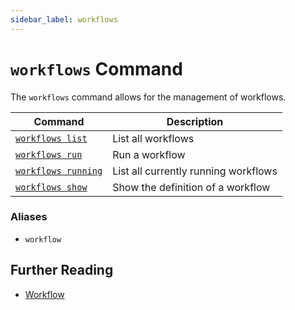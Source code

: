 ```yaml
---
sidebar_label: workflows
---
```


# `workflows` Command

The `workflows` command allows for the management of workflows.

| Command                             | Description                          |
| ----------------------------------- | ------------------------------------ |
| [`workflows list`](./list.md)       | List all workflows                   |
| [`workflows run`](./run.md)         | Run a workflow                       |
| [`workflows running`](./running.md) | List all currently running workflows |
| [`workflows show`](./show.md)       | Show the definition of a workflow    |

### Aliases

- `workflow`

## Further Reading

- [Workflow](../../../../concepts/automation/workflow.md)
